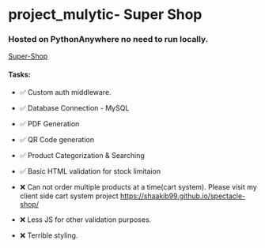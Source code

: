 # project_mulytic- Super Shop
### Hosted on PythonAnywhere no need to run locally.
[Super-Shop](http://shaakib99.pythonanywhere.com/shop/)

#### Tasks:

- ✅ Custom auth middleware.
- ✅ Database Connection - MySQL
- ✅ PDF Generation
- ✅ QR Code generation
- ✅ Product Categorization & Searching
- ✅ Basic HTML validation for stock limitaion

- ❌ Can not order multiple products at a time(cart system). Please visit my client side cart system project https://shaakib99.github.io/spectacle-shop/
- ❌ Less JS for other validation purposes.
- ❌ Terrible styling.
